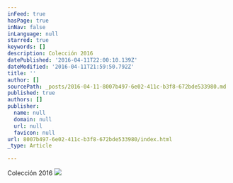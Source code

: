 ```yaml
---
inFeed: true
hasPage: true
inNav: false
inLanguage: null
starred: true
keywords: []
description: Colección 2016
datePublished: '2016-04-11T22:00:10.139Z'
dateModified: '2016-04-11T21:59:50.792Z'
title: ''
author: []
sourcePath: _posts/2016-04-11-8007b497-6e02-411c-b3f8-672bde533980.md
published: true
authors: []
publisher:
  name: null
  domain: null
  url: null
  favicon: null
url: 8007b497-6e02-411c-b3f8-672bde533980/index.html
_type: Article

---
```

Colección 2016
![](https://the-grid-user-content.s3-us-west-2.amazonaws.com/d7e381df-b7ab-4f95-93c4-53583a6e00d5.jpg)